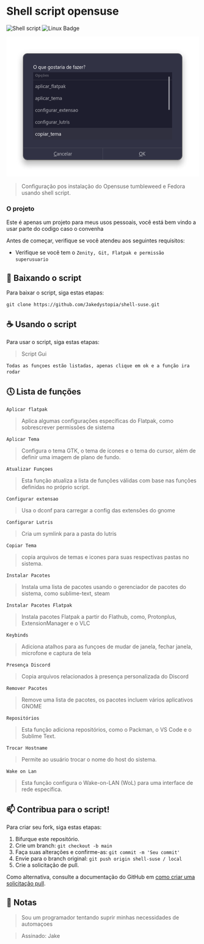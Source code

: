 # Shell script opensuse

![Shell script](https://img.shields.io/badge/Shell_Script-0d1117?style=for-the-badge&logo=gnu-bash&logoColor=white)
![Linux Badge](https://img.shields.io/badge/Linux-0d1117?style=for-the-badge&logo=linux&logoColor=white)

<img src="./imagens/img.png" alt="Demo">

> Configuração pos instalação do Opensuse tumbleweed e Fedora usando shell script.

### O projeto

Este é apenas um projeto para meus usos pessoais, você está bem vindo a usar parte do codigo caso o convenha

Antes de começar, verifique se você atendeu aos seguintes requisitos:
* Verifique se você tem o `Zenity, Git, Flatpak e permissão superusuario`

## 🚀 Baixando o script

Para baixar o script, siga estas etapas:

```
git clone https://github.com/Jakedystopia/shell-suse.git
```
## ☕ Usando o script

Para usar o script, siga estas etapas:

> Script Gui

```
Todas as funçoes estão listadas, apenas clique em ok e a função ira rodar
```

## 🕔 Lista de funções

```
Aplicar flatpak
```

> Aplica algumas configurações específicas do Flatpak, como sobrescrever permissões de sistema

```
Aplicar Tema
```

> Configura o tema GTK, o tema de ícones e o tema do cursor, além de definir uma imagem de plano de fundo.

```
Atualizar Funçoes
```

> Esta função atualiza a lista de funções válidas com base nas funções definidas no próprio script.

```
Configurar extensao
```

> Usa o dconf para carregar a config das extensões do gnome

```
Configurar Lutris
```

> Cria um symlink para a pasta do lutris

```
Copiar Tema
```

> copia arquivos de temas e icones  para suas respectivas pastas no sistema.

```
Instalar Pacotes
```

> Instala uma lista de pacotes usando o gerenciador de pacotes do sistema, como sublime-text, steam

```
Instalar Pacotes Flatpak
```

> Instala pacotes Flatpak a partir do Flathub, como, Protonplus, ExtensionManager e o VLC

```
Keybinds
```

> Adiciona atalhos para as funçoes de mudar de janela, fechar janela, microfone e captura de tela

```
Presença Discord
```
> Copia arquivos relacionados à presença personalizada do Discord 
```
Remover Pacotes
```

> Remove uma lista de pacotes, os pacotes incluem vários aplicativos GNOME

```
Repositórios
```

> Esta função adiciona repositórios, como o Packman, o VS Code e o Sublime Text.

```
Trocar Hostname
```
> Permite ao usuário trocar o nome do host do sistema.

```
Wake on Lan
```
> Esta função configura o Wake-on-LAN (WoL) para uma interface de rede específica.

## 📫 Contribua para o script!
Para criar seu fork, siga estas etapas:

1. Bifurque este repositório.
2. Crie um branch: `git checkout -b main`
3. Faça suas alterações e confirme-as: `git commit -m 'Seu commit'`
4. Envie para o branch original: `git push origin shell-suse / local`
5. Crie a solicitação de pull.

Como alternativa, consulte a documentação do GitHub em [como criar uma solicitação pull](https://help.github.com/en/github/collaborating-with-issues-and-pull-requests/creating-a-pull-request).

## 🎉 Notas

> Sou um programador tentando suprir minhas necessidades de automaçoes

> Assinado: Jake

